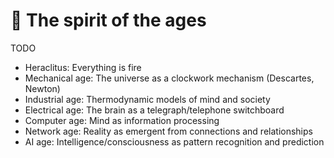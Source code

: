 # 📅 The spirit of the ages

TODO

* Heraclitus: Everything is fire
* Mechanical age: The universe as a clockwork mechanism (Descartes, Newton)
* Industrial age: Thermodynamic models of mind and society
* Electrical age: The brain as a telegraph/telephone switchboard
* Computer age: Mind as information processing
* Network age: Reality as emergent from connections and relationships
* AI age: Intelligence/consciousness as pattern recognition and prediction

